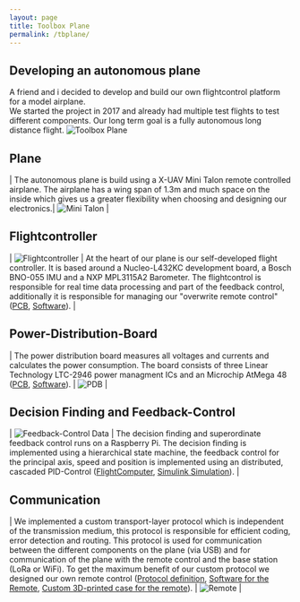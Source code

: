 ```yaml
---
layout: page
title: Toolbox Plane
permalink: /tbplane/
---
```


## Developing an autonomous plane
A friend and i decided to develop and build our own flightcontrol platform for a model airplane.  
We started the project in 2017 and already had multiple test flights to test different components.
Our long term goal is a fully autonomous long distance flight.
![Toolbox Plane](../assets/img/plane.jpg "Toolbox Plane")


## Plane

| The autonomous plane is build using a X-UAV Mini Talon remote controlled airplane. The airplane has a wing span of 1.3m and much space on the inside which gives us a greater flexibility when choosing and designing our electronics.| ![Mini Talon](../assets/img/talon.jpg "Mini Talon") |


## Flightcontroller

| ![Flightcontroller](../assets/img/flightcontroller.jpg "Flightcontroller") | At the heart of our plane is our self-developed flight controller. It is based around a Nucleo-L432KC development board, a Bosch BNO-055 IMU and a NXP MPL3115A2 Barometer. The flightcontrol is responsible for real time data processing and part of the feedback control, additionally it is responsible for managing our "overwrite remote control" ([PCB](https://github.com/ToolboxPlane/FlightControllerBoard), [Software](https://github.com/ToolboxPlane/FlightControllerSoftware)). |

## Power-Distribution-Board

| The power distribution board measures all voltages and currents and calculates the power consumption. The board consists of three Linear Technology LTC-2946 power managment ICs and an Microchip AtMega 48 ([PCB](https://github.com/ToolboxPlane/PowerDeliveryBoard), [Software](https://github.com/ToolboxPlane/PowerDistributionBoardSoftware)). | ![PDB](../assets/img/pdb.jpg "PDB") |

## Decision Finding and Feedback-Control

| ![Feedback-Control Data](../assets/img/feedbackcontrol.jpg "Feedback-Control Data") | The decision finding and superordinate feedback control runs on a Raspberry Pi. The decision finding is implemented using a hierarchical state machine, the feedback control for the principal axis, speed and position is implemented using an distributed, cascaded PID-Control ([FlightComputer](https://github.com/ToolboxPlane/FlightComputer), [Simulink Simulation](https://github.com/ToolboxPlane/ControlSimulation)). |

## Communication

| We implemented a custom transport-layer protocol which is independent of the transmission medium, this protocol is responsible for efficient coding, error detection and routing. This protocol is used for communication between the different components on the plane (via USB) and for communication of the plane with the remote control and the base station (LoRa or WiFi). To get the maximum benefit of our custom protocol we designed our own remote control ([Protocol definition](https://github.com/ToolboxPlane/RadioControlProtocol), [Software for the Remote](https://github.com/ToolboxPlane/RadioControlSoftware), [Custom 3D-printed case for the remote](https://github.com/ToolboxPlane/RadioControlHardware)). | ![Remote](../assets/img/remote.jpg "Remote") |

